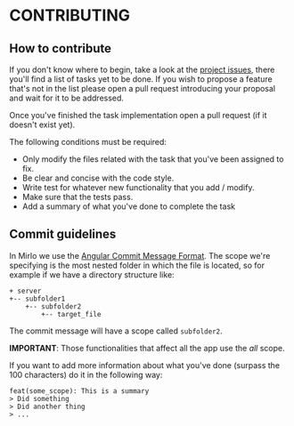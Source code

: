 # CONTRIBUTING

## How to contribute

If you don't know where to begin, take a look at the [project issues](https://github.com/alephshahor/Mirlo/issues), there you'll find a list of tasks yet to be done. If you wish to propose a feature that's not in the list please open a pull request introducing your proposal and wait for it to be addressed. 

Once you've finished the task implementation open a pull request (if it doesn't exist yet).

The following conditions must be required:

* Only modify the files related with the task that you've been assigned to fix.
* Be clear and concise with the code style.
* Write test for whatever new functionality that you add / modify.
* Make sure that the tests pass.
* Add a summary of what you've done to complete the task

## Commit guidelines

In Mirlo we use the [Angular Commit Message Format](https://github.com/angular/angular/blob/master/CONTRIBUTING.md#commit). The scope we're specifying is the most nested folder in which the file is located, so for example if we have a directory structure like:

```
+ server
+-- subfolder1
	+-- subfolder2
		+-- target_file
```

The commit message will have a scope called `subfolder2`.  

**IMPORTANT**: Those functionalities that affect all the app use the _all_ scope.

If you want to add more information about what you've done (surpass the 100 characters) do it in the following way:

```
feat(some_scope): This is a summary
> Did something
> Did another thing
> ...
```





